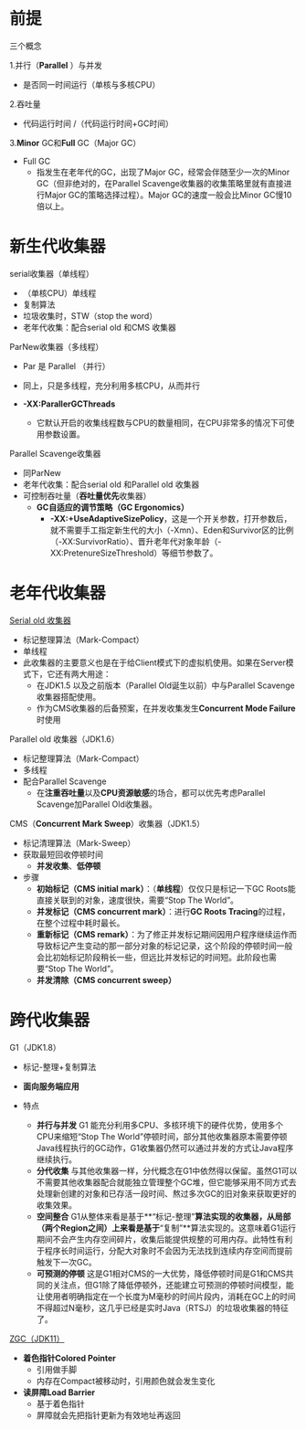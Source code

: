 # 前提

三个概念

1.并行（**Parallel** ）与并发

- 是否同一时间运行（单核与多核CPU）

2.吞吐量

- 代码运行时间 /（代码运行时间+GC时间）

3.**Minor** GC和**Full** GC（Major GC）

- Full GC
  - 指发生在老年代的GC，出现了Major GC，经常会伴随至少一次的Minor GC（但非绝对的，在Parallel Scavenge收集器的收集策略里就有直接进行Major GC的策略选择过程）。Major GC的速度一般会比Minor GC慢10倍以上。

# 新生代收集器

serial收集器（单线程）

- （单核CPU）单线程
- 复制算法
- 垃圾收集时，STW（stop the word）
- 老年代收集：配合serial old 和CMS 收集器

ParNew收集器（多线程）

- Par 是 Parallel （并行）

- 同上，只是多线程，充分利用多核CPU，从而并行
- **-XX:ParallerGCThreads**
  - 它默认开启的收集线程数与CPU的数量相同，在CPU非常多的情况下可使用参数设置。

Parallel Scavenge收集器

- 同ParNew
- 老年代收集：配合serial old 和Parallel old 收集器
- 可控制吞吐量（**吞吐量优先**收集器）
  - **GC自适应的调节策略（GC Ergonomics）**
    - **-XX:+UseAdaptiveSizePolicy**，这是一个开关参数，打开参数后，就不需要手工指定新生代的大小（-Xmn）、Eden和Survivor区的比例（-XX:SurvivorRatio）、晋升老年代对象年龄（-XX:PretenureSizeThreshold）等细节参数了。

# 老年代收集器

[Serial old 收集器](https://crowhawk.github.io/2017/08/15/jvm_3/)

- 标记整理算法（Mark-Compact）
- 单线程
- 此收集器的主要意义也是在于给Client模式下的虚拟机使用。如果在Server模式下，它还有两大用途：
  - 在JDK1.5 以及之前版本（Parallel Old诞生以前）中与Parallel Scavenge收集器搭配使用。
  - 作为CMS收集器的后备预案，在并发收集发生**Concurrent Mode Failure**时使用

Parallel old 收集器（JDK1.6）

- 标记整理算法（Mark-Compact）
- 多线程
- 配合Parallel Scavenge
  - 在**注重吞吐量**以及**CPU资源敏感**的场合，都可以优先考虑Parallel Scavenge加Parallel Old收集器。

CMS（**Concurrent Mark Sweep**）收集器（JDK1.5）

- 标记清理算法（Mark-Sweep）
- 获取最短回收停顿时间
  - **并发收集**、**低停顿**
- 步骤
  - **初始标记（CMS initial mark）**：（**单线程**）仅仅只是标记一下GC Roots能直接关联到的对象，速度很快，需要“Stop The World”。
  - **并发标记（CMS concurrent mark）**：进行**GC Roots Tracing**的过程，在整个过程中耗时最长。
  - **重新标记（CMS remark）**：为了修正并发标记期间因用户程序继续运作而导致标记产生变动的那一部分对象的标记记录，这个阶段的停顿时间一般会比初始标记阶段稍长一些，但远比并发标记的时间短。此阶段也需要“Stop The World”。
  - **并发清除（CMS concurrent sweep）**

# 跨代收集器

G1（JDK1.8）

- 标记-整理+复制算法

- **面向服务端应用**
- 特点
  - **并行与并发** G1 能充分利用多CPU、多核环境下的硬件优势，使用多个CPU来缩短“Stop The World”停顿时间，部分其他收集器原本需要停顿Java线程执行的GC动作，G1收集器仍然可以通过并发的方式让Java程序继续执行。
  - **分代收集** 与其他收集器一样，分代概念在G1中依然得以保留。虽然G1可以不需要其他收集器配合就能独立管理整个GC堆，但它能够采用不同方式去处理新创建的对象和已存活一段时间、熬过多次GC的旧对象来获取更好的收集效果。
  - **空间整合** G1从整体来看是基于**“标记-整理”**算法实现的收集器，从局部（两个Region之间）上来看是基于**“复制”**算法实现的。这意味着G1运行期间不会产生内存空间碎片，收集后能提供规整的可用内存。此特性有利于程序长时间运行，分配大对象时不会因为无法找到连续内存空间而提前触发下一次GC。
  - **可预测的停顿** 这是G1相对CMS的一大优势，降低停顿时间是G1和CMS共同的关注点，但G1除了降低停顿外，还能建立可预测的停顿时间模型，能让使用者明确指定在一个长度为M毫秒的时间片段内，消耗在GC上的时间不得超过N毫秒，这几乎已经是实时Java（RTSJ）的垃圾收集器的特征了。

[ZGC（JDK11）](https://juejin.im/post/5bade237e51d450ea401fd71)

- **着色指针Colored Pointer**
  - 引用做手脚
  - 内存在Compact被移动时，引用颜色就会发生变化
- **读屏障Load Barrier** 
  - 基于着色指针
  - 屏障就会先把指针更新为有效地址再返回



